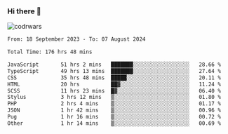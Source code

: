### Hi there 👋


![codrwars](https://www.codewars.com/users/rsschool_c9af20f58c35c696/badges/micro) 

<!--START_SECTION:waka-->

```txt
From: 18 September 2023 - To: 07 August 2024

Total Time: 176 hrs 48 mins

JavaScript       51 hrs 2 mins   ███████░░░░░░░░░░░░░░░░░░   28.66 %
TypeScript       49 hrs 13 mins  ███████░░░░░░░░░░░░░░░░░░   27.64 %
CSS              35 hrs 48 mins  █████░░░░░░░░░░░░░░░░░░░░   20.11 %
HTML             20 hrs          ██▓░░░░░░░░░░░░░░░░░░░░░░   11.24 %
SCSS             11 hrs 23 mins  █▓░░░░░░░░░░░░░░░░░░░░░░░   06.40 %
Stylus           3 hrs 12 mins   ▒░░░░░░░░░░░░░░░░░░░░░░░░   01.80 %
PHP              2 hrs 4 mins    ▒░░░░░░░░░░░░░░░░░░░░░░░░   01.17 %
JSON             1 hr 42 mins    ▒░░░░░░░░░░░░░░░░░░░░░░░░   00.96 %
Pug              1 hr 16 mins    ▒░░░░░░░░░░░░░░░░░░░░░░░░   00.72 %
Other            1 hr 14 mins    ▒░░░░░░░░░░░░░░░░░░░░░░░░   00.69 %
```

<!--END_SECTION:waka-->
